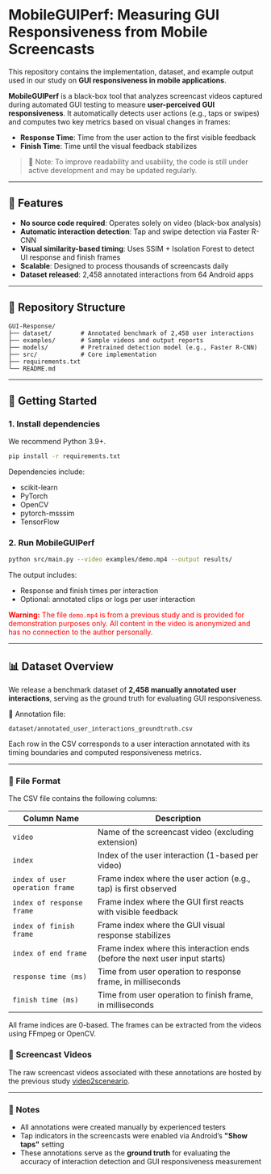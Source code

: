 # MobileGUIPerf: Measuring GUI Responsiveness from Mobile Screencasts

This repository contains the implementation, dataset, and example output used in our study on **GUI responsiveness in mobile applications**.

**MobileGUIPerf** is a black-box tool that analyzes screencast videos captured during automated GUI testing to measure **user-perceived GUI responsiveness**. It automatically detects user actions (e.g., taps or swipes) and computes two key metrics based on visual changes in frames:

- **Response Time**: Time from the user action to the first visible feedback
- **Finish Time**: Time until the visual feedback stabilizes

> 🔧 Note: To improve readability and usability, the code is still under active development and may be updated regularly.
---

## 🎯 Features

- **No source code required**: Operates solely on video (black-box analysis)
- **Automatic interaction detection**: Tap and swipe detection via Faster R-CNN
- **Visual similarity-based timing**: Uses SSIM + Isolation Forest to detect UI response and finish frames
- **Scalable**: Designed to process thousands of screencasts daily
- **Dataset released**: 2,458 annotated interactions from 64 Android apps

---

## 📂 Repository Structure

```text
GUI-Response/
├── dataset/        # Annotated benchmark of 2,458 user interactions
├── examples/       # Sample videos and output reports
├── models/         # Pretrained detection model (e.g., Faster R-CNN)
├── src/            # Core implementation
├── requirements.txt
└── README.md
```

---

## 🚀 Getting Started

### 1. Install dependencies

We recommend Python 3.9+.

```bash
pip install -r requirements.txt
```

Dependencies include:
- scikit-learn
- PyTorch
- OpenCV
- pytorch-msssim
- TensorFlow

### 2. Run MobileGUIPerf

```bash
python src/main.py --video examples/demo.mp4 --output results/
```

The output includes:
- Response and finish times per interaction
- Optional: annotated clips or logs per user interaction

<p style="color:red;"><strong>Warning:</strong> The file <code>demo.mp4</code> is from a previous study and is provided for demonstration purposes only. All content in the video is anonymized and has no connection to the author personally.</p>

---

## 📊 Dataset Overview

We release a benchmark dataset of **2,458 manually annotated user interactions**, serving as the ground truth for evaluating GUI responsiveness.

📁 Annotation file:
```text
dataset/annotated_user_interactions_groundtruth.csv
```

Each row in the CSV corresponds to a user interaction annotated with its timing boundaries and computed responsiveness metrics.

---

### 📄 File Format

The CSV file contains the following columns:

| Column Name                      | Description                                                                 |
|----------------------------------|-----------------------------------------------------------------------------|
| `video`                          | Name of the screencast video (excluding extension)                          |
| `index`                          | Index of the user interaction (1-based per video)                           |
| `index of user operation frame`  | Frame index where the user action (e.g., tap) is first observed             |
| `index of response frame`        | Frame index where the GUI first reacts with visible feedback                |
| `index of finish frame`          | Frame index where the GUI visual response stabilizes                        |
| `index of end frame`             | Frame index where this interaction ends (before the next user input starts) |
| `response time (ms)`             | Time from user operation to response frame, in milliseconds                 |
| `finish time (ms)`               | Time from user operation to finish frame, in milliseconds                   |

All frame indices are 0-based. The frames can be extracted from the videos using FFmpeg or OpenCV.


### 🔗 Screencast Videos

The raw screencast videos associated with these annotations are hosted by the previous study [video2sceneario](https://sites.google.com/view/video2sceneario/home).

---

### 📌 Notes

- All annotations were created manually by experienced testers
- Tap indicators in the screencasts were enabled via Android’s **"Show taps"** setting
- These annotations serve as the **ground truth** for evaluating the accuracy of interaction detection and GUI responsiveness measurement



